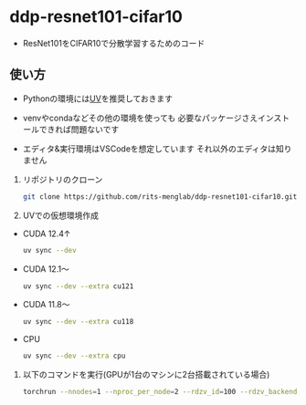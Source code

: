 # ddp-resnet101-cifar10

- ResNet101をCIFAR10で分散学習するためのコード

## 使い方

- Pythonの環境には[UV](https://docs.astral.sh/uv/)を推奨しておきます

- venvやcondaなどその他の環境を使っても 必要なパッケージさえインストールできれば問題ないです

- エディタ&実行環境はVSCodeを想定しています それ以外のエディタは知りません

1. リポジトリのクローン

    ```bash
    git clone https://github.com/rits-menglab/ddp-resnet101-cifar10.git
    ```

1. UVでの仮想環境作成

- CUDA 12.4↑

    ```bash
    uv sync --dev
    ```

- CUDA 12.1～

    ```bash
    uv sync --dev --extra cu121
    ```

- CUDA 11.8～

    ```bash
    uv sync --dev --extra cu118
    ```

- CPU

    ```bash
    uv sync --dev --extra cpu
    ```

1. 以下のコマンドを実行(GPUが1台のマシンに2台搭載されている場合)

    ```bash
    torchrun --nnodes=1 --nproc_per_node=2 --rdzv_id=100 --rdzv_backend=c10d --rdzv_endpoint=127.0.0.1:29400 __init__.py
    ```
